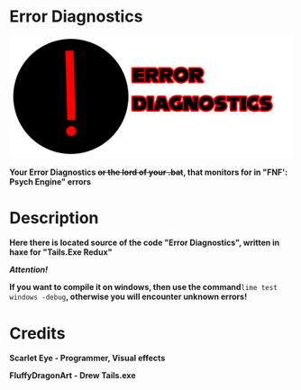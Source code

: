 # Error Diagnostics
![Logo ERROR](/github/Logo.png)

**Your Error Diagnostics ~~or the lord of your .bat~~, that monitors for in "FNF': Psych Engine" errors**

# Description
**Here there is located source of the code "Error Diagnostics", written in haxe for "Tails.Exe Redux"**

***Attention!***

**If you want to compile it on windows, then use the command**```lime test windows -debug```**, otherwise you will encounter unknown errors!**

# Credits
**Scarlet Eye - Programmer, Visual effects**

**FluffyDragonArt - Drew Tails.exe**
